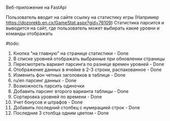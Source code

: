 Веб-приложение на FastApi

Пользователь вводит на сайте ссылку на статистику игры (Например https://dozorekb.en.cx/GameStat.aspx?gid=76109)
Статистика парсится и выводится на сайт, где пользователь может выбирать какие уровни и команды отображать

#todo:
1. Кнопка "на главную" на странице статистики - Done
2. В списке уровней отображать выбранные при обновлении страницы
3. Пересмотреть вариант парсинга по разнице времен уровней - Done
4. Отображение данных в ячейке в 2-3 строки, распакованное - Done
5. Изменить фон четных заголовков в таблице - Done
6. ru/en парсинг данных - Done
7. Возможность парсить одиночки
8. Добавить парсинг второго варианта таблицы - Done
9. Сортировка уровней по времени - Done
10. Учет бонусов и штрафов - Done
11. Добавить последний столбец с нумерацией строк - Done
12. Последние 3 столбца одним цветом - Done